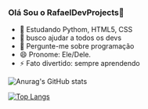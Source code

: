 ### Olá Sou o RafaelDevProjects👋

- 🌱 Estudando Pythom, HTML5, CSS
- 🤔 busco ajudar a todos os devs
- 💬 Pergunte-me sobre programação
- 😄 Pronome: Ele/Dele.
- ⚡ Fato divertido: sempre aprendendo

![Anurag's GitHub stats](https://github-readme-stats.vercel.app/api?username=RafaelDevProjects&show_icons=true&theme=radical)

[![Top Langs](https://github-readme-stats.vercel.app/api/top-langs/?username=RafaelDevProjects&layout=compact)](https://github.com/anuraghazra/github-readme-stats)

